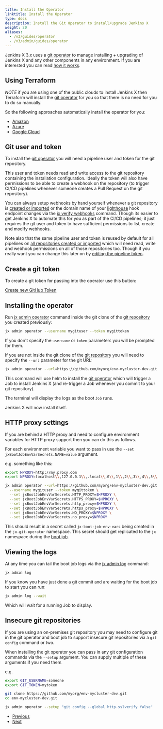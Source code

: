 ```yaml
---
title: Install the Operator
linktitle: Install the Operator
type: docs
description: Install the Git Operator to install/upgrade Jenkins X
weight: 20
aliases:
  - /v3/guides/operator
  - /v3/admin/guides/operator
---
```


Jenkins X 3.x uses a [git operator](https://github.com/jenkins-x/jx-git-operator) to manage installing + upgrading of Jenkins X and any other components in any environment. If you are interested you can read [how it works](/v3/about/how-it-works/).

## Using Terraform

*NOTE* if you are using one of the public clouds to install Jenkins X then Terraform will install the [git operator](https://github.com/jenkins-x/jx-git-operator) for you so that there is no need for you to do so manually.

So the following approaches automatically install the operator for you:

* [Amazon](/v3/admin/platform/eks/)
* [Azure](/v3/admin/platform/azure/)
* [Google Cloud](/v3/admin/platform/gke/)

## Git user and token

To install the [git operator](https://github.com/jenkins-x/jx-git-operator) you will need a pipeline user and token for the git repository.

This user and token needs read and write access to the git repository containing the installation configuration. Ideally the token will also have permissions to be able to create a webhook on the repository (to trigger CI/CD pipelines whenever someone creates a Pull Request on the git repository).

You can always setup webhooks by hand yourself whenever a git repository is [created or imported](/v3/develop/create-project/) or the domain name of your [lighthouse](https://github.com/jenkins-x/lighthouse) hook endpoint changes via the [jx verify webhooks](https://github.com/jenkins-x/jx-verify/blob/master/docs/cmd/jx-verify_webhooks.md) command. Though its easier to get Jenkins X to automate this for you as part of the CI/CD pipelines; it just requires the git user and token to have sufficient permissions to list, create and modify webhooks.

Note also that the same pipeline user and token is reused by default for all pipelines on [all repositories created or imported](/v3/develop/create-project/) which will need read, write and webhook permissions on all of those repositories too. Though if you really want you can change this later on by [editing the pipeline token](/v3/guides/secrets/#edit-secrets).

## Create a git token

To create a git token for passing into the operator use this button:

<a href="https://github.com/settings/tokens/new?scopes=repo,read:user,read:org,user:email,admin:repo_hook,write:packages,read:packages,write:discussion,workflow" target="github" class="btn bg-primary text-light">Create new GitHub Token</a>

## Installing the operator

Run [jx admin operator](https://github.com/jenkins-x/jx-admin/blob/master/docs/cmd/jx-admin_operator.md) command inside the git clone of the [git repository](/v3/admin/platform/) you created previously:

```bash
jx admin operator --username mygituser --token mygittoken
```

If you don't specify the `username` or `token` parameters you will be prompted for them.

If you are not inside the git clone of the [git repository](/v3/admin/platform/) you will need to specify the `--url` parameter for the git URL:

```bash
jx admin operator --url=https://github.com/myorg/env-mycluster-dev.git --username mygituser --token mygittoken
```

This command will use helm to install the [git operator](https://github.com/jenkins-x/jx-git-operator) which will trigger a Job to install Jenkins X (and re-trigger a Job whenever you commit to your git repository).

The terminal will display the logs as the boot `Job` runs.

Jenkins X will now install itself.

## HTTP proxy settings

If you are behind a HTTP proxy and need to configure environment variables for HTTP proxy support then you can do this as follows.

For each environment variable you want to pass in use the `--set jxBootJobEnvVarSecrets.NAME=value` argument.

e.g. something like this:

```bash
export HPROXY=http://my.proxy.com
export NPROXY=localhost\\,127.0.0.1\\,.local\\,0\\,1\\,2\\,3\\,4\\,5\\,6\\,7\\,8\\,9

jx admin operator --url=https://github.com/myorg/env-mycluster-dev.git \
  --username mygituser --token mygittoken \
  --set jxBootJobEnvVarSecrets.HTTP_PROXY=$HPROXY \
  --set jxBootJobEnvVarSecrets.HTTPS_PROXY=$HPROXY \
  --set jxBootJobEnvVarSecrets.http_proxy=$HPROXY \
  --set jxBootJobEnvVarSecrets.https_proxy=$HPROXY \
  --set jxBootJobEnvVarSecrets.NO_PROXY=$NPROXY \
  --set jxBootJobEnvVarSecrets.no_proxy=$NPROXY
```

This should result in a secret called `jx-boot-job-env-vars` being created in the `jx-git-operator` namespace. This secret should get replicated to the `jx` namespace during the [boot job]().

## Viewing the logs

At any time you can tail the boot job logs via the [jx admin log](https://github.com/jenkins-x/jx-admin/blob/master/docs/cmd/jx-admin_log.md) command:

```bash
jx admin log
```

If you know you have just done a git commit and are waiting for the boot job to start you can run:

```bash
jx admin log --wait
```

Which will wait for a running Job to display.

## Insecure git repositories

If you are using an on-premises git repository you may need to configure git in the git operator and boot job to support insecure git repositories via a `git config` command or two.

When installing the git operator you can pass in any git configuration commands via the `--setup` argument. You can supply multiple of these arguments if you need them.

e.g.

```bash
export GIT_USERNAME=someone
export GIT_TOKEN=mytoken      

git clone https://github.com/myorg/env-mycluster-dev.git
cd env-mycluster-dev.git

jx admin operator --setup "git config --global http.sslverify false"
```

<nav>
  <ul class="pagination">
    <li class="page-item"><a class="page-link" href="../config">Previous</a></li>
    <li class="page-item"><a class="page-link" href="../secrets">Next</a></li>
  </ul>
</nav>
